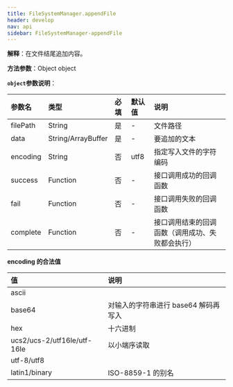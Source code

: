 ```yaml
---
title: FileSystemManager.appendFile
header: develop
nav: api
sidebar: FileSystemManager-appendFile
---
```




**解释**：在文件结尾追加内容。

**方法参数**：Object object

**`object`参数说明**：

|参数名 |类型|必填|默认值|说明|
|:----|:----|:----|:----|:----|
|filePath|String|是|-|文件路径|
|data|String/ArrayBuffer|是|-|要追加的文本|
|encoding|String|否|utf8|	指定写入文件的字符编码|
|success|Function|否|-|接口调用成功的回调函数|
|fail|Function|否|-|接口调用失败的回调函数|
|complete|Function|否|-|接口调用结束的回调函数（调用成功、失败都会执行）|

**encoding 的合法值**

|值|说明|
|:-|:-|
|ascii| |
|base64|对输入的字符串进行 base64 解码再写入|
|hex|十六进制|
|ucs2/ucs-2/utf16le/utf-16le|以小端序读取|
|utf-8/utf8||
|latin1/binary|ISO-8859-1 的别名|

